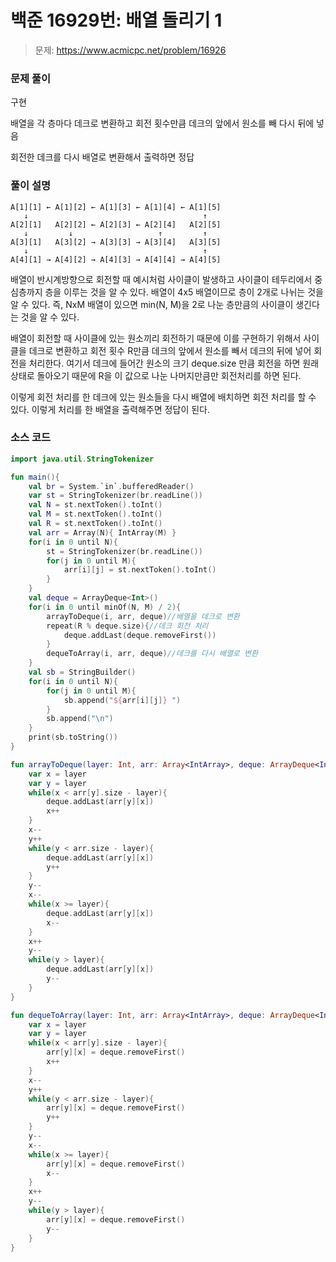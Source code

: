 # 백준 16929번: 배열 돌리기 1

> 문제: https://www.acmicpc.net/problem/16926

### 문제 풀이

구현

배열을 각 층마다 데크로 변환하고 회전 횟수만큼 데크의 앞에서 원소를 빼 다시 뒤에 넣음

회전한 데크를 다시 배열로 변환해서 출력하면 정답

### 풀이 설명

```
A[1][1] ← A[1][2] ← A[1][3] ← A[1][4] ← A[1][5]
   ↓                                       ↑
A[2][1]   A[2][2] ← A[2][3] ← A[2][4]   A[2][5]
   ↓         ↓                   ↑         ↑
A[3][1]   A[3][2] → A[3][3] → A[3][4]   A[3][5]
   ↓                                       ↑
A[4][1] → A[4][2] → A[4][3] → A[4][4] → A[4][5]
```

배열이 반시계방향으로 회전할 때 예시처럼 사이클이 발생하고 사이클이 테두리에서 중심층까지 층을 이루는 것을 알 수 있다. 배열이 4x5 배열이므로 층이 2개로 나뉘는 것을 알 수 있다. 즉, NxM 배열이 있으면 min(N, M)을 2로 나눈 층만큼의 사이클이 생긴다는 것을 알 수 있다.

배열이 회전할 때 사이클에 있는 원소끼리 회전하기 때문에 이를 구현하기 위해서 사이클을 데크로 변환하고 회전 횟수 R만큼 데크의 앞에서 원소를 빼서 데크의 뒤에 넣어 회전을 처리한다. 여기서 데크에 들어간 원소의 크기 deque.size 만큼 회전을 하면 원래 상태로 돌아오기 때문에 R을 이 값으로 나눈 나머지만큼만 회전처리를 하면 된다.

이렇게 회전 처리를 한 데크에 있는 원소들을 다시 배열에 배치하면 회전 처리를 할 수 있다. 이렇게 처리를 한 배열을 출력해주면 정답이 된다.

### 소스 코드
```kotlin
import java.util.StringTokenizer

fun main(){
    val br = System.`in`.bufferedReader()
    var st = StringTokenizer(br.readLine())
    val N = st.nextToken().toInt()
    val M = st.nextToken().toInt()
    val R = st.nextToken().toInt()
    val arr = Array(N){ IntArray(M) }
    for(i in 0 until N){
        st = StringTokenizer(br.readLine())
        for(j in 0 until M){
            arr[i][j] = st.nextToken().toInt()
        }
    }
    val deque = ArrayDeque<Int>()
    for(i in 0 until minOf(N, M) / 2){
        arrayToDeque(i, arr, deque)//배열을 데크로 변환
        repeat(R % deque.size){//데크 회전 처리
            deque.addLast(deque.removeFirst())
        }
        dequeToArray(i, arr, deque)//데크를 다시 배열로 변환
    }
    val sb = StringBuilder()
    for(i in 0 until N){
        for(j in 0 until M){
            sb.append("${arr[i][j]} ")
        }
        sb.append("\n")
    }
    print(sb.toString())
}

fun arrayToDeque(layer: Int, arr: Array<IntArray>, deque: ArrayDeque<Int>){
    var x = layer
    var y = layer
    while(x < arr[y].size - layer){
        deque.addLast(arr[y][x])
        x++
    }
    x--
    y++
    while(y < arr.size - layer){
        deque.addLast(arr[y][x])
        y++
    }
    y--
    x--
    while(x >= layer){
        deque.addLast(arr[y][x])
        x--
    }
    x++
    y--
    while(y > layer){
        deque.addLast(arr[y][x])
        y--
    }
}

fun dequeToArray(layer: Int, arr: Array<IntArray>, deque: ArrayDeque<Int>){
    var x = layer
    var y = layer
    while(x < arr[y].size - layer){
        arr[y][x] = deque.removeFirst()
        x++
    }
    x--
    y++
    while(y < arr.size - layer){
        arr[y][x] = deque.removeFirst()
        y++
    }
    y--
    x--
    while(x >= layer){
        arr[y][x] = deque.removeFirst()
        x--
    }
    x++
    y--
    while(y > layer){
        arr[y][x] = deque.removeFirst()
        y--
    }
}
```